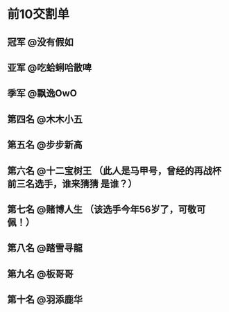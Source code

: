 # 前10交割单

## 冠军 @没有假如

## 亚军 @吃蛤蜊哈散啤 

## 季军 @飘逸OwO 

## 第四名 @木木小五

## 第五名 @步步新高

## 第六名 @十二宝树王  （此人是马甲号，曾经的再战杯前三名选手，谁来猜猜 是谁？）

## 第七名 @赌博人生 （该选手今年56岁了，可敬可佩！）

## 第八名 @踏雪寻龍 

## 第九名  @板哥哥

## 第十名  @羽添鹿华